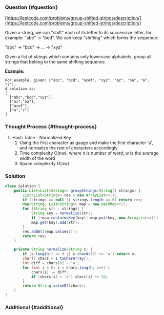 ### Question {#question}

[https://leetcode.com/problems/group-shifted-strings/description/](https://leetcode.com/problems/group-shifted-strings/description/)

Given a string, we can "shift" each of its letter to its successive letter, for example: "abc" -&gt; "bcd". We can keep "shifting" which forms the sequence:

"abc" -&gt; "bcd" -&gt; ... -&gt; "xyz"

Given a list of strings which contains only lowercase alphabets, group all strings that belong to the same shifting sequence.

**Example:**

```
For example, given: ["abc", "bcd", "acef", "xyz", "az", "ba", "a", "z"], 
A solution is:
[
  ["abc","bcd","xyz"],
  ["az","ba"],
  ["acef"],
  ["a","z"]
]
```

### Thought Process {#thought-process}

1. Hash Table - Normalized Key
   1. Using the first character as gauge and make the first character 'a', and normalize the rest of characters accordingly
   2. Time complexity O\(nw\), where n is number of word, w is the average width of the word
   3. Space complexity O\(nw\)

### Solution

```java
class Solution {
    public List<List<String>> groupStrings(String[] strings) {
        List<List<String>> res = new ArrayList<>();
        if (strings == null || strings.length == 0) return res;
        Map<String, List<String>> map = new HashMap<>();
        for (String str : strings) {
            String key = normalize(str);
            if (!map.containsKey(key)) map.put(key, new ArrayList<>());
            map.get(key).add(str);
        }
        res.addAll(map.values());
        return res;
    }

    private String normalize(String s) {
        if (s.length() == 0 || s.charAt(0) == 'a') return s;
        char[] chars = s.toCharArray();
        int diff = chars[0] - 'a';
        for (int i = 0; i < chars.length; i++) {
            chars[i] -= diff;
            if (chars[i] < 'a') chars[i] += 26;
        }
        return String.valueOf(chars);
    }
}
```

### Additional {#additional}



